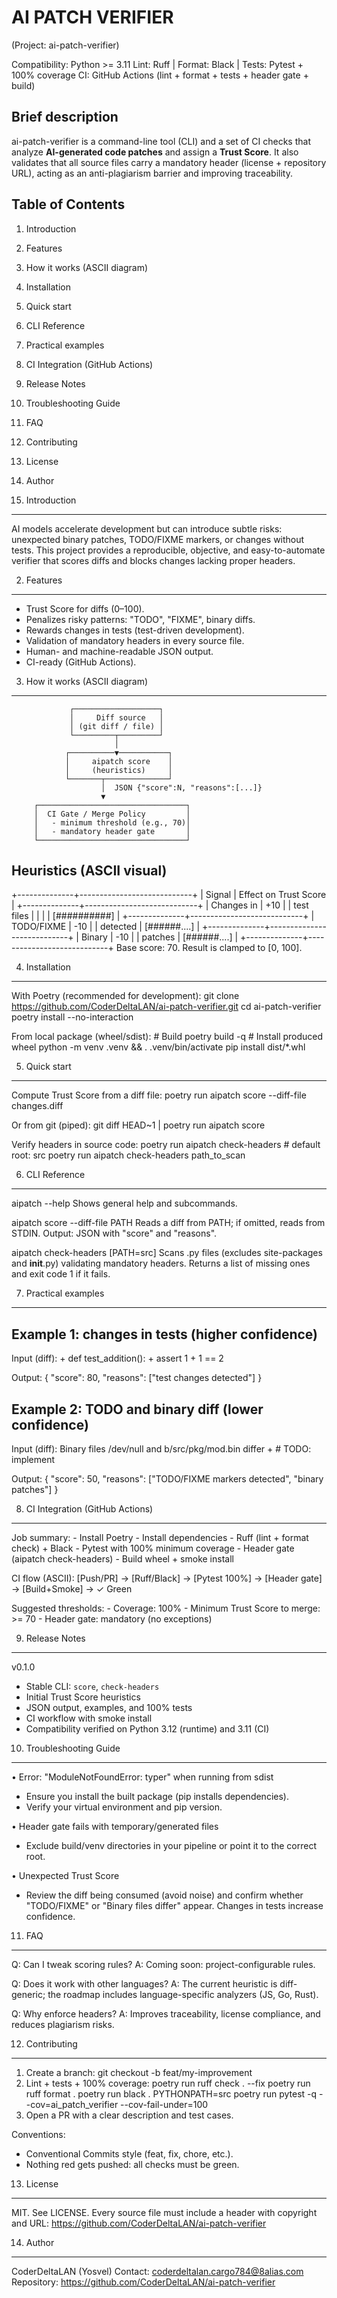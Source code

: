AI PATCH VERIFIER
=================
(Project: ai-patch-verifier)

Compatibility: Python >= 3.11
Lint: Ruff | Format: Black | Tests: Pytest + 100% coverage
CI: GitHub Actions (lint + format + tests + header gate + build)

Brief description
-----------------
ai-patch-verifier is a command-line tool (CLI) and a set of CI checks that analyze
**AI-generated code patches** and assign a **Trust Score**. It also validates that all
source files carry a mandatory header (license + repository URL), acting as an
anti-plagiarism barrier and improving traceability.

Table of Contents
-----------------
1) Introduction
2) Features
3) How it works (ASCII diagram)
4) Installation
5) Quick start
6) CLI Reference
7) Practical examples
8) CI Integration (GitHub Actions)
9) Release Notes
10) Troubleshooting Guide
11) FAQ
12) Contributing
13) License
14) Author

1) Introduction
---------------
AI models accelerate development but can introduce subtle risks: unexpected binary
patches, TODO/FIXME markers, or changes without tests. This project provides a
reproducible, objective, and easy-to-automate verifier that scores diffs and blocks
changes lacking proper headers.

2) Features
-----------
- Trust Score for diffs (0–100).
- Penalizes risky patterns: "TODO", "FIXME", binary diffs.
- Rewards changes in tests (test-driven development).
- Validation of mandatory headers in every source file.
- Human- and machine-readable JSON output.
- CI-ready (GitHub Actions).

3) How it works (ASCII diagram)
-------------------------------
                 ┌───────────────────┐
                 │     Diff source   │
                 │ (git diff / file) │
                 └─────────┬─────────┘
                           │
                ┌──────────▼───────────┐
                │     aipatch score    │
                │     (heuristics)     │
                └───────┬──────────────┘
                        │  JSON {"score":N, "reasons":[...]}
                        ▼
         ┌─────────────────────────────────┐
         │  CI Gate / Merge Policy         │
         │   - minimum threshold (e.g., 70)│
         │   - mandatory header gate       │
         └─────────────────────────────────┘

Heuristics (ASCII visual)
-------------------------
+--------------+----------------------------+
| Signal       | Effect on Trust Score      |
+--------------+----------------------------+
| Changes in   | +10                        |
| test files   |                            |
|              |  [##########]              |
+--------------+----------------------------+
| TODO/FIXME   | -10                        |
| detected     |  [######....]              |
+--------------+----------------------------+
| Binary       | -10                        |
| patches      |  [######....]              |
+--------------+----------------------------+
Base score: 70. Result is clamped to [0, 100].

4) Installation
---------------
With Poetry (recommended for development):
    git clone https://github.com/CoderDeltaLAN/ai-patch-verifier.git
    cd ai-patch-verifier
    poetry install --no-interaction

From local package (wheel/sdist):
    # Build
    poetry build -q
    # Install produced wheel
    python -m venv .venv && . .venv/bin/activate
    pip install dist/*.whl

5) Quick start
--------------
Compute Trust Score from a diff file:
    poetry run aipatch score --diff-file changes.diff

Or from git (piped):
    git diff HEAD~1 | poetry run aipatch score

Verify headers in source code:
    poetry run aipatch check-headers        # default root: src
    poetry run aipatch check-headers path_to_scan

6) CLI Reference
----------------
aipatch --help
    Shows general help and subcommands.

aipatch score --diff-file PATH
    Reads a diff from PATH; if omitted, reads from STDIN.
    Output: JSON with "score" and "reasons".

aipatch check-headers [PATH=src]
    Scans .py files (excludes site-packages and __init__.py) validating mandatory
    headers. Returns a list of missing ones and exit code 1 if it fails.

7) Practical examples
---------------------
Example 1: changes in tests (higher confidence)
-----------------------------------------------
Input (diff):
    + def test_addition():
    +     assert 1 + 1 == 2

Output:
    {
      "score": 80,
      "reasons": ["test changes detected"]
    }

Example 2: TODO and binary diff (lower confidence)
--------------------------------------------------
Input (diff):
    Binary files /dev/null and b/src/pkg/mod.bin differ
    + # TODO: implement

Output:
    {
      "score": 50,
      "reasons": ["TODO/FIXME markers detected", "binary patches"]
    }

8) CI Integration (GitHub Actions)
----------------------------------
Job summary:
    - Install Poetry
    - Install dependencies
    - Ruff (lint + format check) + Black
    - Pytest with 100% minimum coverage
    - Header gate (aipatch check-headers)
    - Build wheel + smoke install

CI flow (ASCII):
    [Push/PR] -> [Ruff/Black] -> [Pytest 100%] -> [Header gate] -> [Build+Smoke] -> ✓ Green

Suggested thresholds:
    - Coverage: 100%
    - Minimum Trust Score to merge: >= 70
    - Header gate: mandatory (no exceptions)

9) Release Notes
----------------
v0.1.0
  - Stable CLI: `score`, `check-headers`
  - Initial Trust Score heuristics
  - JSON output, examples, and 100% tests
  - CI workflow with smoke install
  - Compatibility verified on Python 3.12 (runtime) and 3.11 (CI)

10) Troubleshooting Guide
-------------------------
• Error: "ModuleNotFoundError: typer" when running from sdist
  - Ensure you install the built package (pip installs dependencies).
  - Verify your virtual environment and pip version.

• Header gate fails with temporary/generated files
  - Exclude build/venv directories in your pipeline or point it to the correct root.

• Unexpected Trust Score
  - Review the diff being consumed (avoid noise) and confirm whether "TODO/FIXME" or
    "Binary files differ" appear. Changes in tests increase confidence.

11) FAQ
-------
Q: Can I tweak scoring rules?
A: Coming soon: project-configurable rules.

Q: Does it work with other languages?
A: The current heuristic is diff-generic; the roadmap includes language-specific
   analyzers (JS, Go, Rust).

Q: Why enforce headers?
A: Improves traceability, license compliance, and reduces plagiarism risks.

12) Contributing
----------------
1. Create a branch:
       git checkout -b feat/my-improvement
2. Lint + tests + 100% coverage:
       poetry run ruff check . --fix
       poetry run ruff format .
       poetry run black .
       PYTHONPATH=src poetry run pytest -q --cov=ai_patch_verifier --cov-fail-under=100
3. Open a PR with a clear description and test cases.

Conventions:
- Conventional Commits style (feat, fix, chore, etc.).
- Nothing red gets pushed: all checks must be green.

13) License
-----------
MIT. See LICENSE. Every source file must include a header with copyright and URL:
https://github.com/CoderDeltaLAN/ai-patch-verifier

14) Author
----------
CoderDeltaLAN (Yosvel)
Contact: coderdeltalan.cargo784@8alias.com
Repository: https://github.com/CoderDeltaLAN/ai-patch-verifier
